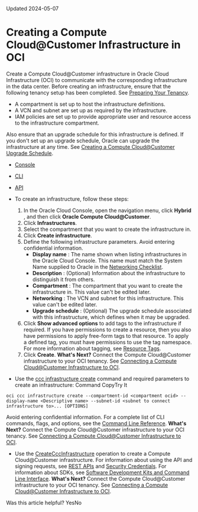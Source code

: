 Updated 2024-05-07
# Creating a Compute Cloud@Customer Infrastructure in OCI
Create a Compute Cloud@Customer infrastructure in Oracle Cloud Infrastructure (OCI) to communicate with the corresponding infrastructure in the data center.
Before creating an infrastructure, ensure that the following tenancy setup has been completed. See [Preparing Your Tenancy](https://docs.oracle.com/en-us/iaas/compute-cloud-at-customer/topics/site-prep/preparing-your-tenancy.htm#preparing-your-tenancy "Before the Compute Cloud@Customer infrastructure is connected to Oracle Cloud Infrastructure, the tenancy administrator must set up compartments, create policies, and configure a virtual cloud network. This setup is used to connect the Compute Cloud@Customer infrastructure to Oracle Cloud Infrastructure.").
  * A compartment is set up to host the infrastructure definitions.
  * A VCN and subnet are set up as required by the infrastructure.
  * IAM policies are set up to provide appropriate user and resource access to the infrastructure compartment.


Also ensure that an upgrade schedule for this infrastructure is defined. If you don't set up an upgrade schedule, Oracle can upgrade the infrastructure at any time. See [Creating a Compute Cloud@Customer Upgrade Schedule](https://docs.oracle.com/en-us/iaas/compute-cloud-at-customer/topics/infrastructure/create-upgrade-schedule.htm#create-upgrade-schedule "Create an upgrade schedule to allow Oracle to upgrade Compute Cloud@Customer hardware and software during defined time periods. After the upgrade schedule is created, attach the schedule to the infrastructures you want upgraded with the schedule.").
  * [Console](https://docs.oracle.com/en-us/iaas/compute-cloud-at-customer/topics/infrastructure/create-infrastructure.htm)
  * [CLI](https://docs.oracle.com/en-us/iaas/compute-cloud-at-customer/topics/infrastructure/create-infrastructure.htm)
  * [API](https://docs.oracle.com/en-us/iaas/compute-cloud-at-customer/topics/infrastructure/create-infrastructure.htm)


  * To create an infrastructure, follow these steps:
    1. In the Oracle Cloud Console, open the navigation menu, click **Hybrid** , and then click **Oracle Compute Cloud@Customer**.
    2. Click **Infrastructures**.
    3. Select the compartment that you want to create the infrastructure in.
    4. Click **Create infrastructure**.
    5. Define the following infrastructure parameters. Avoid entering confidential information.
       * **Display name** : The name shown when listing infrastructures in the Oracle Cloud Console. This name must match the System Name supplied to Oracle in the [Networking Checklist](https://docs.oracle.com/en-us/iaas/compute-cloud-at-customer/topics/site-prep/networking-checklist.htm#initial-installation-checklist "This section helps you plan for the configuration information that's required when Oracle installs the Oracle Compute Cloud@Customer rack in your data center.").
       * **Description** : (Optional) Information about the infrastructure to distinguish it from others.
       * **Compartment** : The compartment that you want to create the infrastructure in. This value can't be edited later.
       * **Networking** : The VCN and subnet for this infrastructure. This value can't be edited later.
       * **Upgrade schedule** : (Optional) The upgrade schedule associated with this infrastructure, which defines when it may be upgraded.
    6. Click **Show advanced options** to add tags to the infrastructure if required.
If you have permissions to create a resource, then you also have permissions to apply free-form tags to that resource. To apply a defined tag, you must have permissions to use the tag namespace. For more information about tagging, see [Resource Tags](https://docs.oracle.com/iaas/Content/General/Concepts/resourcetags.htm#Resource_Tags).
    7. Click **Create**.
**What's Next?**
Connect the Compute Cloud@Customer infrastructure to your OCI tenancy. See [Connecting a Compute Cloud@Customer Infrastructure to OCI](https://docs.oracle.com/en-us/iaas/compute-cloud-at-customer/topics/infrastructure/connecting.htm#connecting "The Compute Cloud@Customer infrastructure in the data center needs to be connected to Oracle Cloud Infrastructure \(OCI\) before it can be used. This task involves a bootstrap process during which a secure connection is established.").
  * Use the [ccc infrastructure create](https://docs.oracle.com/iaas/tools/oci-cli/latest/oci_cli_docs/cmdref/ccc/infrastructure/create.html) command and required parameters to create an infrastructure:
Command
CopyTry It
```
oci ccc infrastructure create --compartment-id <compartment ocid> --display-name <Descriptive name> --subnet-id <subnet to connect infrastructure to>... [OPTIONS]
```

Avoid entering confidential information.
For a complete list of CLI commands, flags, and options, see the [Command Line Reference](https://docs.oracle.com/iaas/tools/oci-cli/latest/oci_cli_docs/index.html).
**What's Next?**
Connect the Compute Cloud@Customer infrastructure to your OCI tenancy. See [Connecting a Compute Cloud@Customer Infrastructure to OCI](https://docs.oracle.com/en-us/iaas/compute-cloud-at-customer/topics/infrastructure/connecting.htm#connecting "The Compute Cloud@Customer infrastructure in the data center needs to be connected to Oracle Cloud Infrastructure \(OCI\) before it can be used. This task involves a bootstrap process during which a secure connection is established.").
  * Use the [CreateCccInfrastructure](https://docs.oracle.com/iaas/api/#/en/compute-cloud-at-customer/latest/CccInfrastructure/CreateCccInfrastructure) operation to create a Compute Cloud@Customer infrastructure.
For information about using the API and signing requests, see [REST APIs](https://docs.oracle.com/iaas/Content/API/Concepts/usingapi.htm#REST_APIs) and [Security Credentials](https://docs.oracle.com/iaas/Content/General/Concepts/credentials.htm). For information about SDKs, see [Software Development Kits and Command Line Interface](https://docs.oracle.com/iaas/Content/API/Concepts/sdks.htm#Software_Development_Kits_and_Command_Line_Interface).
**What's Next?**
Connect the Compute Cloud@Customer infrastructure to your OCI tenancy. See [Connecting a Compute Cloud@Customer Infrastructure to OCI](https://docs.oracle.com/en-us/iaas/compute-cloud-at-customer/topics/infrastructure/connecting.htm#connecting "The Compute Cloud@Customer infrastructure in the data center needs to be connected to Oracle Cloud Infrastructure \(OCI\) before it can be used. This task involves a bootstrap process during which a secure connection is established.").


Was this article helpful?
YesNo

